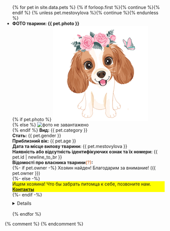 <ul class="cards">
{% for pet in site.data.pets %}
{% if forloop.first %}{% continue %}{% endif %}
{% unless pet.mestovylova %}{% continue %}{% endunless %}
<li class="card">
<b>ФОТО тварини: {{ pet.photo }}</b><br>
{% if pet.photo %}  
<a href="./img/dog.jpg"><img alt="фото тварини" src="./img/dog.jpg" width="300px" height="300px" class="photo" title="скачать фото"></a><br>
{% else %}
<img alt="фото не завантажено" src="./img/cat.jpg" width="300px" height="300px" class="photo" title="фото немає"><br>
{% endif %}
<b>Вид:</b> 
{{ pet.category }}<br> 
<b>Стать:</b> 
{{ pet.gender }}<br> 
<b>Приблизний вік:</b> 
{{ pet.age }}<br> 
<b>Дата та місце вилову тварини:</b> 
{{ pet.mestovylova }}<br>
<b>Наявність або відсутність ідентифікуючих ознак та їх номери:</b> 
{{ pet.id | newline_to_br }}<br>
<b>Відомості про власника тварини<span title="(ПІБ, місце проживання, договір про передачу тварини у власність)" style="color:#d5875c">(?)</span>:</b><br> 
{%- if pet.owner -%}
Хозяин найден! Благодарим за внимание! ({{ pet.owner }})<br> 
{%- else -%}
<div style="background-color: yellow;">Ищем хозяина! Что бы забрать питомца к себе, позвоните нам. <a href="#/contacts.html"><strong>Контакты</strong></a></div> 
{%- endif -%}<div style="margin-bottom: 10px;"></div>
<details markdown="1">
<b>Здійснені заходи з ветеринарного огляду тварини<span title="(ветеринарна допомога, карантинування, дегільментизація, інсектоакарицидна обробка, вакцинація, стерилізація, ідентифікація)" style="color:#d5875c">(?)</span>:</b><br> 
{% if pet.vaccine %}{{ pet.vaccine | newline_to_br }}<br> {% endif %}
<b>Природні ознаки:</b> 
{{ pet.signs }}<br>
<b>Зовнішні ознаки<span title="(окрас шерсті, вага, особливі ідентифікуючі ознаки)" style="color:#d5875c">(?)</span>:</b> 
{{ pet.color }}<br> 
<b>Попередня оцінка стану здоров’я тварини:</b> 
{{ pet.health }}<br> 
<b>Відомості про опікуна в разі його наявності (ПІБ, місце проживання):</b> 
{{ pet.guardian }}<br> 
<b>Дата та місце повернення тварини<span title="якщо тварина повернута до ареалу перебування (у місця вилову)" style="color:#d5875c">(?)</span>:</b> 
{{ pet.address }}<br> 
<b>Номер запису в базi: </b>
{{ forloop.index0 | plus: 2 }}<br>
</details> 
</li>
<br>
{% endfor %}
</ul>
{% comment %}
{% endcomment %}
